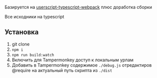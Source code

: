 Базируется на [userscript-typescript-webpack](https://github.com/vannhi/userscript-typescript-webpack) плюс доработка сборки

Все исходники на typescript

## Установка

1. git clone
2. `npm i`
3. `npm run build:watch`
4. Включить для Tampermonkey доступ к локальным урлам
5. Добавить в Tampermonkey содержимое `./debug.js` отредактиров @require на актуальный путь скрипта из `./dist`


